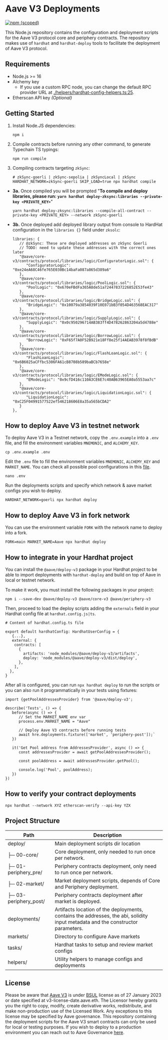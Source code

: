 # Aave V3 Deployments

[![npm (scoped)](https://img.shields.io/npm/v/@aave/deploy-v3)](https://www.npmjs.com/package/@aave/deploy-v3)

This Node.js repository contains the configuration and deployment scripts for the Aave V3 protocol core and periphery contracts. The repository makes use of `hardhat` and `hardhat-deploy` tools to facilitate the deployment of Aave V3 protocol.

## Requirements

- Node.js >= 16
- Alchemy key
  - If you use a custom RPC node, you can change the default RPC provider URL at [./helpers/hardhat-config-helpers.ts:25](./helpers/hardhat-config-helpers.ts).
- Etherscan API key _(Optional)_

## Getting Started

1. Install Node.JS dependencies:

   ```
   npm i
   ```

2. Compile contracts before running any other command, to generate Typechain TS typings:

   ```
   npm run compile
   ```

3. Compiling contracts targeting `zkSync`:

   ```
   # zkSync-goerli | zkSync-sepolia | zkSyncLocal | zkSync
   HARDHAT_NETWORK=zkSync-goerli SKIP_LOAD=true npx hardhat compile
   ```

- **3a.** Once compiled you will be prompted "**To compile and deploy libraries, please run: `yarn hardhat deploy-zksync:libraries --private-key <PRIVATE_KEY>`**"

   ```
   yarn hardhat deploy-zksync:libraries --compile-all-contract --private-key <PRIVATE_KEY> --network zkSync-goerli
   ```

- **3b.** Once deployed add deployed library output from console to HardHat configuration in the `libraries {}` field under `zksolc`:

   ```
   libraries: {
      // @zkSync: These are deployed addresses on zkSync Goerli
      // TODO: need to update these addresses with the correct ones later
      "@aave/core-v3/contracts/protocol/libraries/logic/ConfiguratorLogic.sol": {
         "ConfiguratorLogic": "0xe24eA68C46fe765E030Bc14baFa087a865d389a6"
      },
      "@aave/core-v3/contracts/protocol/libraries/logic/PoolLogic.sol": {
         "PoolLogic": "0x670eFBdFa365A8de51a72447837226852E53fe43"
      },
      "@aave/core-v3/contracts/protocol/libraries/logic/BridgeLogic.sol": {
         "BridgeLogic": "0x10079a3854039F10E071bB3f054D463568EAC317"
      },
      "@aave/core-v3/contracts/protocol/libraries/logic/SupplyLogic.sol": {
         "SupplyLogic": "0x0c950296714AB383ff4D478262863204a5d4788e"
      },
      "@aave/core-v3/contracts/protocol/libraries/logic/BorrowLogic.sol": {
         "BorrowLogic": "0xF65f7A0F52B921e18Ff8e25f14AEAB3978f8fBdB"
      },
      "@aave/core-v3/contracts/protocol/libraries/logic/FlashLoanLogic.sol": {
         "FlashLoanLogic": "0x6B6025aCFfbc5306FA61cB8708b589baBCb7658e"
      },
      "@aave/core-v3/contracts/protocol/libraries/logic/EModeLogic.sol": {
         "EModeLogic": "0x9cfD416c110A3CE6E7c40AB63965EA0a5553aa7c"
      },
      "@aave/core-v3/contracts/protocol/libraries/logic/LiquidationLogic.sol": {
         "LiquidationLogic": "0xC25F04991577522ef546218606E8a35a565bCDA2"
      }
   },
   ```
## How to deploy Aave V3 in testnet network

To deploy Aave V3 in a Testnet network, copy the `.env.example` into a `.env` file, and fill the environment variables `MNEMONIC`, and `ALCHEMY_KEY`.

```
cp .env.example .env
```

Edit the `.env` file to fill the environment variables `MNEMONIC`, `ALCHEMY_KEY` and `MARKET_NAME`. You can check all possible pool configurations in this [file](https://github.com/aave/aave-v3-deploy/blob/09e91b80aff219da80f35a9fc55dafc5d698b574/helpers/market-config-helpers.ts#L95).

```
nano .env
```

Run the deployments scripts and specify which network & aave market configs you wish to deploy.

```
HARDHAT_NETWORK=goerli npx hardhat deploy
```

## How to deploy Aave V3 in fork network

You can use the environment variable `FORK` with the network name to deploy into a fork.

```
FORK=main MARKET_NAME=Aave npx hardhat deploy
```

## How to integrate in your Hardhat project

You can install the `@aave/deploy-v3` package in your Hardhat project to be able to import deployments with `hardhat-deploy` and build on top of Aave in local or testnet network.

To make it work, you must install the following packages in your project:

```
npm i --save-dev @aave/deploy-v3 @aave/core-v3 @aave/periphery-v3
```

Then, proceed to load the deploy scripts adding the `externals` field in your Hardhat config file at `hardhat.config.js|ts`.

```
# Content of hardhat.config.ts file

export default hardhatConfig: HardhatUserConfig = {
   {...},
   external: {
    contracts: [
      {
        artifacts: 'node_modules/@aave/deploy-v3/artifacts',
        deploy: 'node_modules/@aave/deploy-v3/dist/deploy',
      },
    ],
  },
}
```

After all is configured, you can run `npx hardhat deploy` to run the scripts or you can also run it programmatically in your tests using fixtures:

```
import {getPoolAddressesProvider} from '@aave/deploy-v3';

describe('Tests', () => {
   before(async () => {
      // Set the MARKET_NAME env var
      process.env.MARKET_NAME = "Aave"

      // Deploy Aave V3 contracts before running tests
      await hre.deployments.fixture(['market', 'periphery-post']);`
   })

   it('Get Pool address from AddressesProvider', async () => {
      const addressesProvider = await getPoolAddressesProvider();

      const poolAddress = await addressesProvider.getPool();

      console.log('Pool', poolAddress);
   })
})

```

## How to verify your contract deployments

```
npx hardhat --network XYZ etherscan-verify --api-key YZX
```

## Project Structure

| Path                  | Description                                                                                                                     |
| --------------------- | ------------------------------------------------------------------------------------------------------------------------------- |
| deploy/               | Main deployment scripts dir location                                                                                            |
| ├─ 00-core/           | Core deployment, only needed to run once per network.                                                                           |
| ├─ 01-periphery_pre/  | Periphery contracts deployment, only need to run once per network.                                                              |
| ├─ 02-market/         | Market deployment scripts, depends of Core and Periphery deployment.                                                            |
| ├─ 03-periphery_post/ | Periphery contracts deployment after market is deployed.                                                                        |
| deployments/          | Artifacts location of the deployments, contains the addresses, the abi, solidity input metadata and the constructor parameters. |
| markets/              | Directory to configure Aave markets                                                                                             |
| tasks/                | Hardhat tasks to setup and review market configs                                                                                |
| helpers/              | Utility helpers to manage configs and deployments                                                                               |

## License

Please be aware that [Aave V3](https://github.com/aave/aave-v3-core) is under [BSUL](https://github.com/aave/aave-v3-core/blob/master/LICENSE.md) license as of 27 January 2023 or date specified at v3-license-date.aave.eth. The Licensor hereby grants you the right to copy, modify, create derivative works, redistribute, and make non-production use of the Licensed Work. Any exceptions to this license may be specified by Aave governance. This repository containing the deployment scripts for the Aave V3 smart contracts can only be used for local or testing purposes. If you wish to deploy to a production environment you can reach out to Aave Governance [here](https://governance.aave.com/).
